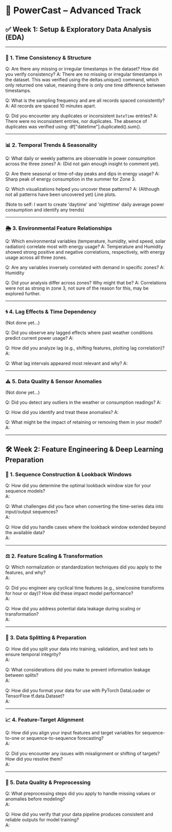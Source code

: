 # 🔴 PowerCast – Advanced Track

## ✅ Week 1: Setup & Exploratory Data Analysis (EDA)

---

### 🧭 1. Time Consistency & Structure

Q: Are there any missing or irregular timestamps in the dataset? How did you verify consistency?
A: There are no missing or irregular timestamps in the dataset. This was verified using the deltas.unique() command, which only returned one value, meaning there is only one time difference between timestamps.

Q: What is the sampling frequency and are all records spaced consistently?
A: All records are spaced 10 minutes apart.

Q: Did you encounter any duplicates or inconsistent `DateTime` entries?
A: There were no inconsistent entries, nor duplicates. The absence of duplicates was verified using: df["datetime"].duplicated().sum().

---

### 📊 2. Temporal Trends & Seasonality

Q: What daily or weekly patterns are observable in power consumption across the three zones?
A: (Did not gain enough insight to comment yet).

Q: Are there seasonal or time-of-day peaks and dips in energy usage?
A: Sharp peak of energy consumption in the summer for Zone 3.

Q: Which visualizations helped you uncover these patterns?
A: (Although not all patterns have been uncovered yet) Line plots.

(Note to self: I want to create 'daytime' and 'nighttime' daily average power consumption and identify any trends)

---

### 🌦️ 3. Environmental Feature Relationships

Q: Which environmental variables (temperature, humidity, wind speed, solar radiation) correlate most with energy usage?
A: Temperature and Humidity showed strong positive and negative correlations, respectively, with energy usage across all three zones.

Q: Are any variables inversely correlated with demand in specific zones?
A: Humidity

Q: Did your analysis differ across zones? Why might that be?
A: Correlations were not as strong in zone 3, not sure of the reason for this, may be explored further.

---

### 🌀 4. Lag Effects & Time Dependency
(Not done yet...)

Q: Did you observe any lagged effects where past weather conditions predict current power usage?
A:

Q: How did you analyze lag (e.g., shifting features, plotting lag correlation)?
A:

Q: What lag intervals appeared most relevant and why?
A:

---

### ⚠️ 5. Data Quality & Sensor Anomalies
(Not done yet...)

Q: Did you detect any outliers in the weather or consumption readings?
A:

Q: How did you identify and treat these anomalies?
A:

Q: What might be the impact of retaining or removing them in your model?
A:



---

## 🛠️ Week 2: Feature Engineering & Deep Learning Preparation

### 🔄 1. Sequence Construction & Lookback Windows

Q: How did you determine the optimal lookback window size for your sequence models?  
A:

Q: What challenges did you face when converting the time-series data into input/output sequences?  
A:

Q: How did you handle cases where the lookback window extended beyond the available data?  
A:

---

### ⚖️ 2. Feature Scaling & Transformation

Q: Which normalization or standardization techniques did you apply to the features, and why?  
A:

Q: Did you engineer any cyclical time features (e.g., sine/cosine transforms for hour or day)? How did these impact model performance?  
A:

Q: How did you address potential data leakage during scaling or transformation?  
A:

---

### 🧩 3. Data Splitting & Preparation

Q: How did you split your data into training, validation, and test sets to ensure temporal integrity?  
A:

Q: What considerations did you make to prevent information leakage between splits?  
A:

Q: How did you format your data for use with PyTorch DataLoader or TensorFlow tf.data.Dataset?  
A:

---

### 📈 4. Feature-Target Alignment

Q: How did you align your input features and target variables for sequence-to-one or sequence-to-sequence forecasting?  
A:

Q: Did you encounter any issues with misalignment or shifting of targets? How did you resolve them?  
A:

---

### 🧪 5. Data Quality & Preprocessing

Q: What preprocessing steps did you apply to handle missing values or anomalies before modeling?  
A:

Q: How did you verify that your data pipeline produces consistent and reliable outputs for model training?  
A:
